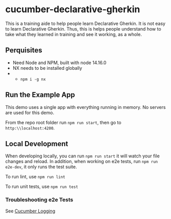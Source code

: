 # cucumber-declarative-gherkin

This is a training aide to help people learn Declarative Gherkin.  It is not
easy to learn Declarative Gherkin.  Thus, this is helps people understand how
to take what they learned in training and see it working, as a whole.

## Perquisites 

- Need Node and NPM, built with node 14.16.0
- NX needs to be installed globally 
- - `npm i -g nx`

## Run the Example App

This demo uses a single app with everything running in memory.  No servers are
used for this demo.

From the repo root folder run `npm run start`, then go to `http:\\localhost:4200`.

## Local Development

When developing locally, you can run `npm run start` it will watch your file 
changes and reload.  In addition, when working on e2e tests, run 
`npm run e2e-dev`, it only runs the test suite.

To run lint, use `npm run lint`

To run unit tests, use `npm run test`

### Troubleshooting e2e Tests

See [Cucumber Logging](./docs/cucumber-logging.md)